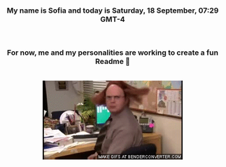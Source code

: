 


<div align="center">
<h3 >My name is Sofia and today is Saturday, 18 September, 07:29 GMT-4</h3><br>
<h3 >For now, me and my personalities are working to create a fun Readme 👋
</h3><br>
<img src='img/dwight.gif' alt='working...'/>
</div>
